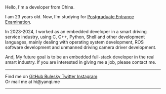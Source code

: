 Hello, I'm a developer from China.<br>

I am 23 years old. Now, I'm studying for [Postgraduate Entrance Examination](https://github.com/yanqi1711/pee).<br>

In 2023-2024, I worked as an embedded developer in a smart driving service industry, using C, C++, Python, Shell and other development languages, mainly dealing with operating system development, ROS software development and unmanned driving camera driver development.<br>

And, My future goal is to be an embedded full-stack developer in the real smart industry. If you are interested in giving me a job, please contact me.

---

<p>
  <span class="inline-block mr-1.5 mb-2">Find me on</span>
  <span class="inline-flex flex-wrap gap-2 op-75 hover:op-100">
    <a
      href="https://github.com/yanqi1711"
      target="_blank"
      aria-label="Find me on GitHub (external link)"
    >
      <span i-simple-icons-github></span> GitHub
    </a>
    <a
      href="https://github.com/yanqi1711"
      target="_blank"
      aria-label="Find me on GitHub (external link)"
    >
      <span i-ri-bluesky-fill></span> Bulesky
    </a>
    <a
      href="https://x.com/yanqi1712"
      target="_blank"
      aria-label="Find me on Twitter (external link)"
    >
      <span i-ri-twitter-x-fill></span> Twitter
    </a>
    <a
      href="https://www.instagram.com/yanqi1711/"
      target="_blank"
      aria-label="Find me on Instagram (external link)"
    >
      <span i-simple-icons-instagram></span> Instagram
    </a>
  </span><br>
  Or mail me at hi@yanqi.me
</p>


---
